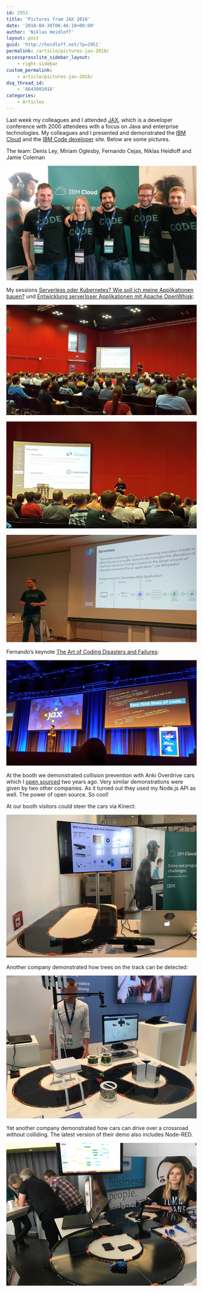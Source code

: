 ```yaml
---
id: 2951
title: 'Pictures from JAX 2018'
date: '2018-04-30T08:46:10+00:00'
author: 'Niklas Heidloff'
layout: post
guid: 'http://heidloff.net/?p=2951'
permalink: /article/pictures-jax-2018/
accesspresslite_sidebar_layout:
    - right-sidebar
custom_permalink:
    - article/pictures-jax-2018/
dsq_thread_id:
    - '6643081018'
categories:
    - Articles
---
```


Last week my colleagues and I attended [JAX](https://jax.de/), which is a developer conference with 2000 attendees with a focus on Java and enterprise technologies. My colleagues and I presented and demonstrated the [IBM Cloud](https://www.ibm.com/cloud/) and the [IBM Code developer](https://developer.ibm.com/code/) site. Below are some pictures.

The team: Denis Ley, Miriam Oglesby, Fernando Cejas, Niklas Heidloff and Jamie Coleman

![image](/assets/img/2018/04/jax2018-4.jpg)

My sessions [Serverless oder Kubernetes? Wie soll ich meine Applikationen bauen?](https://jax.de/cloud-container-serverless/serverless-oder-kubernetes-wie-soll-ich-meine-applikationen-bauen/) und [Entwicklung serverloser Applikationen mit Apache OpenWhisk](https://jax.de/cloud-container-serverless/entwicklung-serverloser-applikationen-mit-apache-openwhisk/):

![image](/assets/img/2018/04/jax2018-5.jpg)

![image](/assets/img/2018/04/jax2018-6.jpg)

![image](/assets/img/2018/04/jax2018-8.jpg)

Fernando’s keynote [The Art of Coding Disasters and Failures](https://jax.de/big-data-machine-learning/the-art-of-coding-disasters-and-failures/):

![image](/assets/img/2018/04/jax2018-1.jpg)

At the booth we demonstrated collision prevention with Anki Overdrive cars which I [open sourced](http://heidloff.net/article/ibm-bluemix-anki-overdrive-cars) two years ago. Very similar demonstrations were given by two other companies. As it turned out they used my Node.js API as well. The power of open source. So cool!

At our booth visitors could steer the cars via Kinect:

![image](/assets/img/2018/04/jax2018-3.jpg)

Another company demonstrated how trees on the track can be detected:

![image](/assets/img/2018/04/jax2018-2.jpg)

Yet another company demonstrated how cars can drive over a crossroad without colliding. The latest version of their demo also includes Node-RED.

![image](/assets/img/2018/04/jax2018-7.jpg)